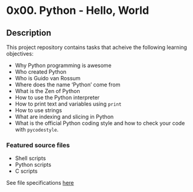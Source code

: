 # 0x00. Python - Hello, World
## Description
This project repository contains tasks that acheive the following learning objectives:

* Why Python programming is awesome
* Who created Python 
* Who is Guido van Rossum
* Where does the name ‘Python’ come from
* What is the Zen of Python
* How to use the Python interpreter
* How to print text and variables using `print`
* How to use strings
* What are indexing and slicing in Python
* What is the official Python coding style and how to check your code with `pycodestyle`.

### Featured source files
* Shell scripts
* Python scripts
* C scripts

See file specifications [here](https://github.com/Samuel-IG16/alx-higher_level_programming#readme)
